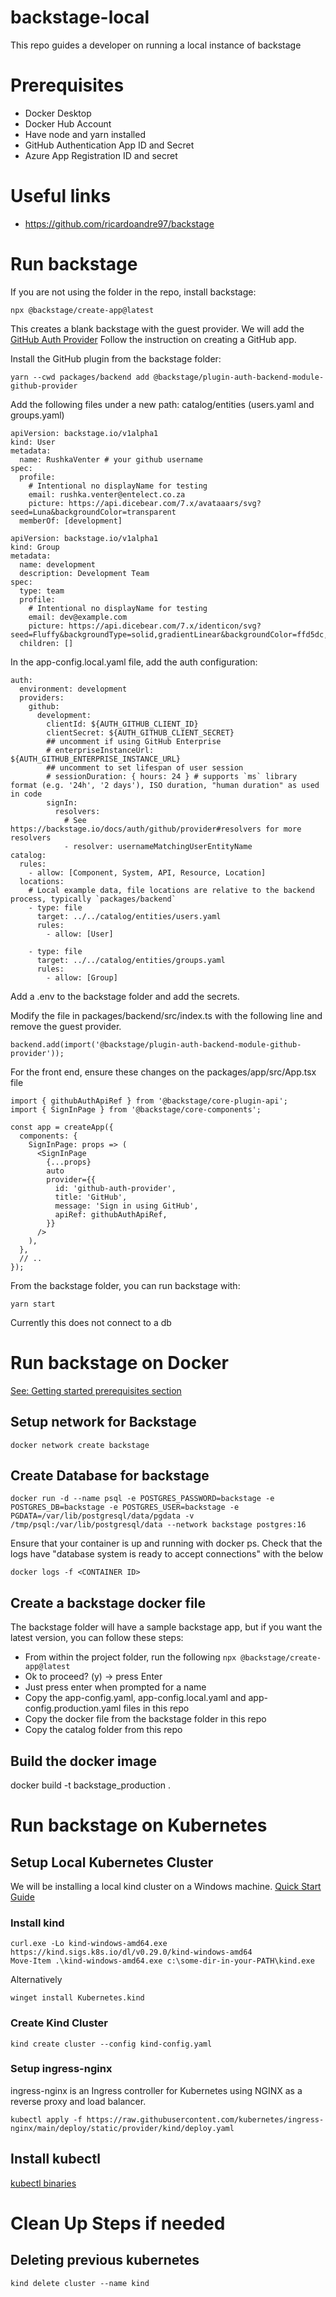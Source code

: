 # backstage-local
This repo guides a developer on running a local instance of backstage

# Prerequisites
* Docker Desktop
* Docker Hub Account
* Have node and yarn installed
* GitHub Authentication App ID and Secret
* Azure App Registration ID and secret

# Useful links
* https://github.com/ricardoandre97/backstage

# Run backstage
If you are not using the folder in the repo, install backstage:
```
npx @backstage/create-app@latest
```
This creates a blank backstage with the guest provider.
We will add the [GitHub Auth Provider](https://backstage.io/docs/auth/github/provider/)
Follow the instruction on creating a GitHub app.

Install the GitHub plugin from the backstage folder:
```
yarn --cwd packages/backend add @backstage/plugin-auth-backend-module-github-provider
```

Add the following files under a new path: catalog/entities (users.yaml and groups.yaml)
```
apiVersion: backstage.io/v1alpha1
kind: User
metadata:
  name: RushkaVenter # your github username
spec:
  profile:
    # Intentional no displayName for testing
    email: rushka.venter@entelect.co.za
    picture: https://api.dicebear.com/7.x/avataaars/svg?seed=Luna&backgroundColor=transparent
  memberOf: [development]
```
```
apiVersion: backstage.io/v1alpha1
kind: Group
metadata:
  name: development
  description: Development Team
spec:
  type: team
  profile:
    # Intentional no displayName for testing
    email: dev@example.com
    picture: https://api.dicebear.com/7.x/identicon/svg?seed=Fluffy&backgroundType=solid,gradientLinear&backgroundColor=ffd5dc,b6e3f4
  children: []
```

In the app-config.local.yaml file, add the auth configuration:
```
auth:
  environment: development
  providers:
    github:
      development:
        clientId: ${AUTH_GITHUB_CLIENT_ID}
        clientSecret: ${AUTH_GITHUB_CLIENT_SECRET}
        ## uncomment if using GitHub Enterprise
        # enterpriseInstanceUrl: ${AUTH_GITHUB_ENTERPRISE_INSTANCE_URL}
        ## uncomment to set lifespan of user session
        # sessionDuration: { hours: 24 } # supports `ms` library format (e.g. '24h', '2 days'), ISO duration, "human duration" as used in code
        signIn:
          resolvers:
            # See https://backstage.io/docs/auth/github/provider#resolvers for more resolvers
            - resolver: usernameMatchingUserEntityName
catalog:
  rules:
    - allow: [Component, System, API, Resource, Location]
  locations:
    # Local example data, file locations are relative to the backend process, typically `packages/backend`
    - type: file
      target: ../../catalog/entities/users.yaml
      rules:
        - allow: [User]

    - type: file
      target: ../../catalog/entities/groups.yaml
      rules:
        - allow: [Group]
```

Add a .env to the backstage folder and add the secrets.

Modify the file in packages/backend/src/index.ts with the following line and remove the guest provider.
```
backend.add(import('@backstage/plugin-auth-backend-module-github-provider'));
```

For the front end, ensure these changes on the packages/app/src/App.tsx file
```
import { githubAuthApiRef } from '@backstage/core-plugin-api';
import { SignInPage } from '@backstage/core-components';

const app = createApp({
  components: {
    SignInPage: props => (
      <SignInPage
        {...props}
        auto
        provider={{
          id: 'github-auth-provider',
          title: 'GitHub',
          message: 'Sign in using GitHub',
          apiRef: githubAuthApiRef,
        }}
      />
    ),
  },
  // ..
});
```

From the backstage folder, you can run backstage with:
```
yarn start
```
Currently this does not connect to a db

# Run backstage on Docker
[See: Getting started prerequisites section](https://backstage.io/docs/getting-started/)

## Setup network for Backstage
```
docker network create backstage
```

## Create Database for backstage
```
docker run -d --name psql -e POSTGRES_PASSWORD=backstage -e POSTGRES_DB=backstage -e POSTGRES_USER=backstage -e PGDATA=/var/lib/postgresql/data/pgdata -v /tmp/psql:/var/lib/postgresql/data --network backstage postgres:16
```

Ensure that your container is up and running with docker ps.
Check that the logs have "database system is ready to accept connections" with the below
```
docker logs -f <CONTAINER ID>
```

## Create a backstage docker file
The backstage folder will have a sample backstage app, but if you want the latest version, you can follow these steps:
* From within the project folder, run the following ```npx @backstage/create-app@latest```
* Ok to proceed? (y) -> press Enter
* Just press enter when prompted for a name
* Copy the app-config.yaml, app-config.local.yaml and app-config.production.yaml files in this repo
* Copy the docker file from the backstage folder in this repo
* Copy the catalog folder from this repo

## Build the docker image
docker build -t backstage_production .

# Run backstage on Kubernetes
## Setup Local Kubernetes Cluster
We will be installing a local kind cluster on a Windows machine.
[Quick Start Guide](https://kind.sigs.k8s.io/docs/user/quick-start/)

### Install kind
```
curl.exe -Lo kind-windows-amd64.exe https://kind.sigs.k8s.io/dl/v0.29.0/kind-windows-amd64
Move-Item .\kind-windows-amd64.exe c:\some-dir-in-your-PATH\kind.exe
```
Alternatively
```
winget install Kubernetes.kind
```

### Create Kind Cluster
```
kind create cluster --config kind-config.yaml
```

### Setup ingress-nginx
ingress-nginx is an Ingress controller for Kubernetes using NGINX as a reverse proxy and load balancer.
```
kubectl apply -f https://raw.githubusercontent.com/kubernetes/ingress-nginx/main/deploy/static/provider/kind/deploy.yaml
```

## Install kubectl
[kubectl binaries](https://kubernetes.io/releases/download/#binaries)

# Clean Up Steps if needed
## Deleting previous kubernetes
```
kind delete cluster --name kind
```